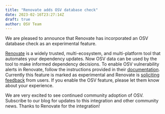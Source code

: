 ```yaml
---
title: "Renovate adds OSV database check"
date: 2023-02-16T23:27:14Z
draft: true
author: OSV Team
---
```

We are pleased to announce that Renovate has incorporated an OSV database check as an experimental feature. 
<!--more-->

[Renovate](https://github.com/renovatebot/renovate) is a widely trusted, multi-ecosystem, and multi-platform tool that automates your dependency updates. Now OSV data can be used by the tool to make informed dependency decisions. To enable OSV vulnerability alerts in Renovate, follow the instructions provided in their [documentation](https://docs.renovatebot.com/configuration-options/#osvvulnerabilityalerts). Currently this feature is marked as experimental and Renovate is [soliciting feedback](https://github.com/renovatebot/renovate/issues/20427) from users. If you enable the OSV feature, please let them know about your experience.

We are very excited to see continued community adoption of OSV. Subscribe to our blog for  updates to this integration and other community news. Thanks to Renovate for the integration! 


